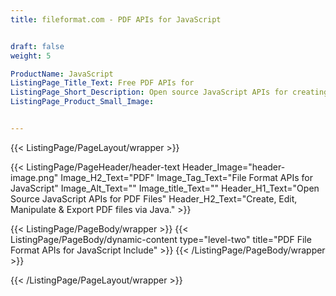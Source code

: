 ```yaml
---
title: fileformat.com - PDF APIs for JavaScript


draft: false
weight: 5

ProductName: JavaScript
ListingPage_Title_Text: Free PDF APIs for
ListingPage_Short_Description: Open source JavaScript APIs for creating, modifying, manipulating & converting PDF files.
ListingPage_Product_Small_Image: 


---
```


{{< ListingPage/PageLayout/wrapper >}}

{{< ListingPage/PageHeader/header-text
Header_Image="header-image.png"
Image_H2_Text="PDF"
Image_Tag_Text="File Format APIs for JavaScript"
Image_Alt_Text=""
Image_title_Text=""
Header_H1_Text="Open Source JavaScript APIs for PDF Files"
Header_H2_Text="Create, Edit, Manipulate & Export PDF files via Java." >}}

{{< ListingPage/PageBody/wrapper >}}
{{< ListingPage/PageBody/dynamic-content type="level-two" title="PDF File Format APIs for JavaScript Include" >}}
{{< /ListingPage/PageBody/wrapper >}}

{{< /ListingPage/PageLayout/wrapper >}}